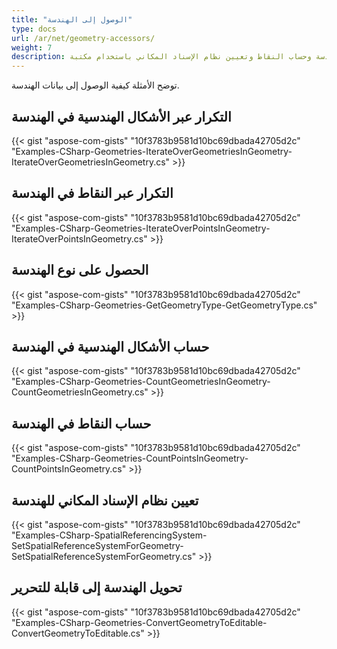```yaml
---
title: "الوصول إلى الهندسة"
type: docs
url: /ar/net/geometry-accessors/
weight: 7
description: يمكنك التكرار عبر الأشكال الهندسية والنقاط والحصول على نوع الهندسة وحساب النقاط وتعيين نظام الإسناد المكاني باستخدام مكتبة GIS C#.
---
```


توضح الأمثلة كيفية الوصول إلى بيانات الهندسة. 

## **التكرار عبر الأشكال الهندسية في الهندسة**
{{< gist "aspose-com-gists" "10f3783b9581d10bc69dbada42705d2c" "Examples-CSharp-Geometries-IterateOverGeometriesInGeometry-IterateOverGeometriesInGeometry.cs" >}}
## **التكرار عبر النقاط في الهندسة**
{{< gist "aspose-com-gists" "10f3783b9581d10bc69dbada42705d2c" "Examples-CSharp-Geometries-IterateOverPointsInGeometry-IterateOverPointsInGeometry.cs" >}}
## **الحصول على نوع الهندسة**
{{< gist "aspose-com-gists" "10f3783b9581d10bc69dbada42705d2c" "Examples-CSharp-Geometries-GetGeometryType-GetGeometryType.cs" >}}
## **حساب الأشكال الهندسية في الهندسة**
{{< gist "aspose-com-gists" "10f3783b9581d10bc69dbada42705d2c" "Examples-CSharp-Geometries-CountGeometriesInGeometry-CountGeometriesInGeometry.cs" >}}
## **حساب النقاط في الهندسة**
{{< gist "aspose-com-gists" "10f3783b9581d10bc69dbada42705d2c" "Examples-CSharp-Geometries-CountPointsInGeometry-CountPointsInGeometry.cs" >}}
## **تعيين نظام الإسناد المكاني للهندسة**
{{< gist "aspose-com-gists" "10f3783b9581d10bc69dbada42705d2c" "Examples-CSharp-SpatialReferencingSystem-SetSpatialReferenceSystemForGeometry-SetSpatialReferenceSystemForGeometry.cs" >}}
## **تحويل الهندسة إلى قابلة للتحرير**
{{< gist "aspose-com-gists" "10f3783b9581d10bc69dbada42705d2c" "Examples-CSharp-Geometries-ConvertGeometryToEditable-ConvertGeometryToEditable.cs" >}}
